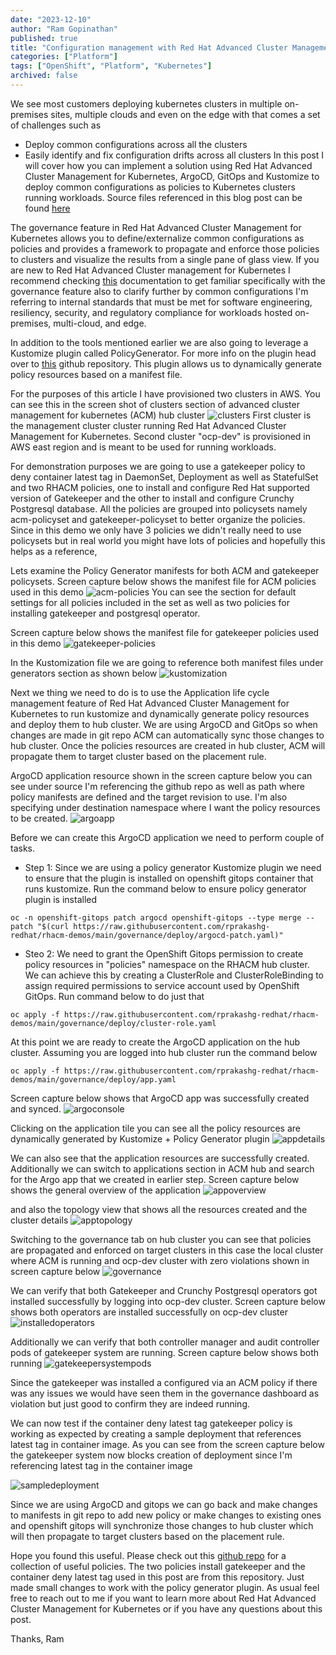 ```yaml
---
date: "2023-12-10"
author: "Ram Gopinathan"
published: true
title: "Configuration management with Red Hat Advanced Cluster Management for Kubernetes"
categories: ["Platform"]
tags: ["OpenShift", "Platform", "Kubernetes"]
archived: false
---
```

We see most customers deploying kubernetes clusters in multiple on-premises sites, multiple clouds and even on the edge with that comes a set of challenges such as
* Deploy common configurations across all the clusters
* Easily identify and fix configuration drifts across all clusters
In this post I will cover how you can implement a solution using Red Hat Advanced Cluster Management for Kubernetes, ArgoCD, GitOps and Kustomize to deploy common configurations as policies to Kubernetes clusters running workloads. Source files referenced in this blog post can be found [here](https://github.com/rprakashg-redhat/rhacm-demos/tree/main/governance)

The governance feature in Red Hat Advanced Cluster Management for Kubernetes allows you to define/externalize common configurations as policies and provides a framework to propagate and enforce those policies to clusters and visualize the results from a single pane of glass view. If you are new to Red Hat Advanced Cluster management for Kubernetes I recommend checking [this](https://access.redhat.com/documentation/en-us/red_hat_advanced_cluster_management_for_kubernetes/2.9/html/governance/governance#governance-architecture) documentation to get familiar specifically with the governance feature also to clarify further by common configurations I'm referring to internal standards that must be met for software engineering, resiliency, security, and regulatory compliance for workloads hosted on-premises, multi-cloud, and edge. 

In addition to the tools mentioned earlier we are also going to leverage a Kustomize plugin called PolicyGenerator. For more info on the plugin head over to [this](https://github.com/open-cluster-management-io/policy-generator-plugin) github repository. This plugin allows us to dynamically generate policy resources based on a manifest file.

For the purposes of this article I have provisioned two clusters in AWS. You can see this in the screen shot of clusters section of advanced cluster management for kubernetes (ACM) hub cluster 
![clusters](../src/images/clusters.png)
First cluster is the management cluster cluster running Red Hat Advanced Cluster Management for Kubernetes. Second cluster "ocp-dev" is provisioned in AWS east region and is meant to be used for running workloads.

For demonstration purposes we are going to use a gatekeeper policy to deny container latest tag in DaemonSet, Deployment as well as StatefulSet and two RHACM policies, one to install and configure Red Hat supported version of Gatekeeper and the other to install and configure Crunchy Postgresql database. All the policies are grouped into policysets namely acm-policyset and gatekeeper-policyset to better organize the policies. Since in this demo we only have 3 policies we didn't really need to use policysets but in real world you might have lots of policies and hopefully this helps as a reference,

Lets examine the Policy Generator manifests for both ACM and gatekeeper policysets. Screen capture below shows the manifest file for ACM policies used in this demo
![acm-policies](../src/images/policygeneratormanifest.png)
You can see the section for default settings for all policies included in the set as well as two policies for installing gatekeeper and postgresql operator.

Screen capture below shows the manifest file for gatekeeper policies used in this demo
![gatekeeper-policies](../src/images/gatekeepermanifest.png)

In the Kustomization file we are going to reference both manifest files under generators section as shown below 
![kustomization](../src/images/kustomization.png)

Next we thing we need to do is to use the Application life cycle management feature of Red Hat Advanced Cluster Management for Kubernetes to run kustomize and dynamically generate policy resources and deploy them to hub cluster. We are using ArgoCD and GitOps so when changes are made in git repo ACM can automatically sync those changes to hub cluster. Once the policies resources are created in hub cluster, ACM will propagate them to target cluster based on the placement rule.

ArgoCD application resource shown in the screen capture below you can see under source I'm referencing the github repo as well as path where policy manifests are defined and the target revision to use. I'm also specifying under destination namespace where I want the policy resources to be created.
![argoapp](../src/images/argoapp.png)

Before we can create this ArgoCD application we need to perform couple of tasks. 
* Step 1: Since we are using a policy generator Kustomize plugin we need to ensure that the plugin is installed on openshift gitops container that runs kustomize. Run the command below to ensure policy generator plugin is installed
```
oc -n openshift-gitops patch argocd openshift-gitops --type merge --patch "$(curl https://raw.githubusercontent.com/rprakashg-redhat/rhacm-demos/main/governance/deploy/argocd-patch.yaml)"
```  
* Steo 2: We need to grant the OpenShift Gitops permission to create policy resources in "policies" namespace on the RHACM hub cluster. We can achieve this by creating a ClusterRole and ClusterRoleBinding to assign required permissions to service account used by OpenShift GitOps. Run command below to do just that
```
oc apply -f https://raw.githubusercontent.com/rprakashg-redhat/rhacm-demos/main/governance/deploy/cluster-role.yaml
```

At this point we are ready to create the ArgoCD application on the hub cluster. Assuming you are logged into hub cluster run the command below
```
oc apply -f https://raw.githubusercontent.com/rprakashg-redhat/rhacm-demos/main/governance/deploy/app.yaml
```

Screen capture below shows that ArgoCD app was successfully created and synced. 
![argoconsole](../src/images/argoconsole.png)

Clicking on the application tile you can see all the policy resources are dynamically generated by Kustomize + Policy Generator plugin
![appdetails](../src/images/argoappdetails.png)

We can also see that the application resources are successfully created. 
Additionally we can switch to applications section in ACM hub and search for the Argo app that we created in earlier step. Screen capture below shows the general overview of the application 
![appoverview](../src/images/acnappoverview.png)

and also the topology view that shows all the resources created and the cluster details
![apptopology](../src/images/acmapptopology.png)

Switching to the governance tab on hub cluster you can see that policies are propagated and enforced on target clusters in this case the local cluster where ACM is running and ocp-dev cluster with zero violations shown in screen capture below
![governance](../src/images/governance.png)

We can verify that both Gatekeeper and Crunchy Postgresql operators got installed successfully by logging into ocp-dev cluster. Screen capture below shows both operators are installed successfully on ocp-dev cluster
![installedoperators](../src/images/installedoperators.png)

Additionally we can verify that both controller manager and audit controller pods of gatekeeper system are running. Screen capture below shows both running
![gatekeepersystempods](../src/images/gatekeepersystem.png) 

Since the gatekeeper was installed a configured via an ACM policy if there was any issues we would have seen them in the governance dashboard as violation but just good to confirm they are indeed running.

We can now test if the container deny latest tag gatekeeper policy is working as expected by creating a sample deployment that references latest tag in container image. As you can see from the screen capture below the gatekeeper system now blocks creation of deployment since I'm referencing latest tag in the container image

![sampledeployment](../src/images/sampledeployment.png)

Since we are using ArgoCD and gitops we can go back and make changes to manifests in git repo to add new policy or make changes to existing ones and openshift gitops will synchronize those changes to hub cluster which will then propagate to target clusters based on the placement rule.

Hope you found this useful. Please check out this [github repo](https://github.com/open-cluster-management-io/policy-collection) for a collection of useful policies. The two policies install gatekeeper and the container deny latest tag used in this post are from this repository. Just made small changes to work with the policy generator plugin. As usual feel free to reach out to me if you want to learn more about Red Hat Advanced Cluster Management for Kubernetes or if you have any questions about this post.

Thanks,
Ram
